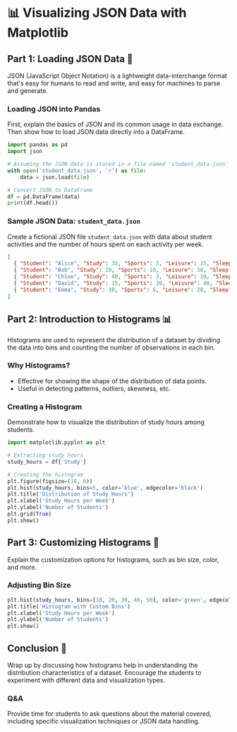 # 📊 Visualizing JSON Data with Matplotlib

## Part 1: Loading JSON Data 📁

JSON (JavaScript Object Notation) is a lightweight data-interchange format that's easy for humans to read and write, and easy for machines to parse and generate.

### Loading JSON into Pandas

First, explain the basics of JSON and its common usage in data exchange. Then show how to load JSON data directly into a DataFrame.

```python
import pandas as pd
import json

# Assuming the JSON data is stored in a file named 'student_data.json'
with open('student_data.json', 'r') as file:
    data = json.load(file)

# Convert JSON to DataFrame
df = pd.DataFrame(data)
print(df.head())
```

### Sample JSON Data: `student_data.json`

Create a fictional JSON file `student_data.json` with data about student activities and the number of hours spent on each activity per week.

```json
[
  { "Student": "Alice", "Study": 35, "Sports": 5, "Leisure": 15, "Sleep": 60 },
  { "Student": "Bob", "Study": 20, "Sports": 10, "Leisure": 30, "Sleep": 60 },
  { "Student": "Chloe", "Study": 40, "Sports": 3, "Leisure": 10, "Sleep": 57 },
  { "Student": "David", "Study": 15, "Sports": 20, "Leisure": 40, "Sleep": 50 },
  { "Student": "Emma", "Study": 30, "Sports": 6, "Leisure": 20, "Sleep": 55 }
]
```

## Part 2: Introduction to Histograms 📊

Histograms are used to represent the distribution of a dataset by dividing the data into bins and counting the number of observations in each bin.

### Why Histograms?

- Effective for showing the shape of the distribution of data points.
- Useful in detecting patterns, outliers, skewness, etc.

### Creating a Histogram

Demonstrate how to visualize the distribution of study hours among students.

```python
import matplotlib.pyplot as plt

# Extracting study hours
study_hours = df['Study']

# Creating the histogram
plt.figure(figsize=(10, 6))
plt.hist(study_hours, bins=5, color='blue', edgecolor='black')
plt.title('Distribution of Study Hours')
plt.xlabel('Study Hours per Week')
plt.ylabel('Number of Students')
plt.grid(True)
plt.show()
```

## Part 3: Customizing Histograms 🎨

Explain the customization options for histograms, such as bin size, color, and more.

### Adjusting Bin Size

```python
plt.hist(study_hours, bins=[10, 20, 30, 40, 50], color='green', edgecolor='black')  # Specify exact bin edges
plt.title('Histogram with Custom Bins')
plt.xlabel('Study Hours per Week')
plt.ylabel('Number of Students')
plt.show()
```

## Conclusion 🏁

Wrap up by discussing how histograms help in understanding the distribution characteristics of a dataset. Encourage the students to experiment with different data and visualization types.

### Q&A

Provide time for students to ask questions about the material covered, including specific visualization techniques or JSON data handling.
